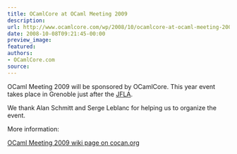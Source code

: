 ```yaml
---
title: OCamlCore at OCaml Meeting 2009
description:
url: http://www.ocamlcore.com/wp/2008/10/ocamlcore-at-ocaml-meeting-2009/
date: 2008-10-08T09:21:45-00:00
preview_image:
featured:
authors:
- OCamlCore.com
source:
---
```


<p>OCaml Meeting 2009 will be sponsored by OCamlCore. This year event takes place in Grenoble just after the <a href="http://jfla.inria.fr/2009/">JFLA</a>.</p>
<p>We thank Alan Schmitt and Serge Leblanc for helping us to organize the event.</p>
<p>More information:</p>
<p><a href="http://wiki.cocan.org/events/europe/ocamlmeetinggrenoble2009" target="OCaml Meeting wiki page on cocan.org">OCaml Meeting 2009 wiki page on cocan.org</a></p>

